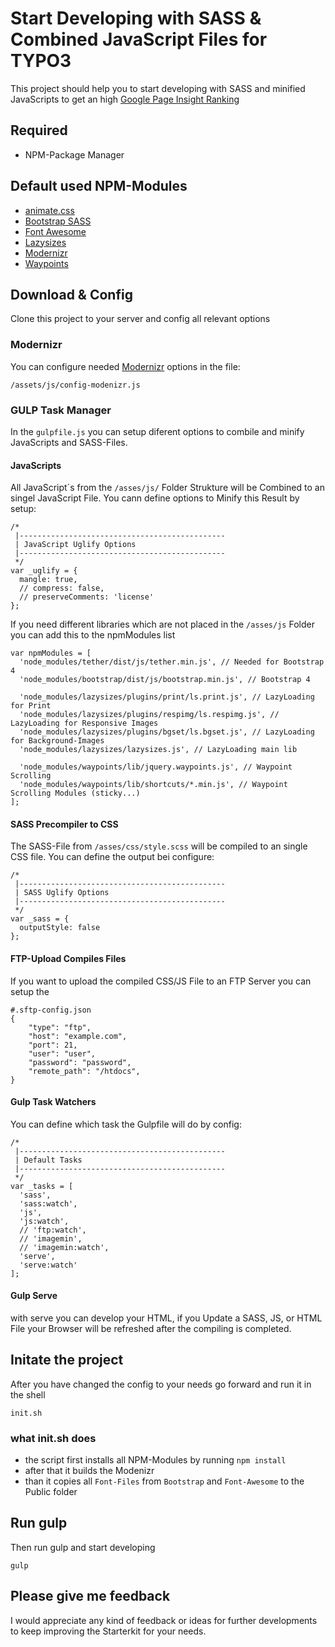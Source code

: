 # Start Developing with SASS & Combined JavaScript Files for TYPO3
This project should help you to start developing with SASS and minified JavaScripts to get an high [Google Page Insight Ranking](https://developers.google.com/speed/pagespeed/insights/)

## Required
- NPM-Package Manager

## Default used NPM-Modules
- [animate.css](https://daneden.github.io/animate.css/)
- [Bootstrap SASS](http://getbootstrap.com/)
- [Font Awesome](https://fortawesome.github.io/Font-Awesome/)
- [Lazysizes](https://github.com/aFarkas/lazysizes)
- [Modernizr](https://modernizr.com)
- [Waypoints](http://imakewebthings.com/waypoints/)

## Download & Config
Clone this project to your server and config all relevant options

### Modernizr
You can configure needed [Modernizr](https://modernizr.com/) options in the file:
```
/assets/js/config-modenizr.js
```

### GULP Task Manager
In the  `gulpfile.js` you can setup diferent options to combile and minify JavaScripts and SASS-Files.

#### JavaScripts
All JavaScript´s from the `/asses/js/` Folder Strukture will be Combined to an singel JavaScript File. You cann define options to Minify this Result by setup:
```
/*
 |----------------------------------------------
 | JavaScript Uglify Options
 |----------------------------------------------
 */
var _uglify = {
  mangle: true,
  // compress: false,
  // preserveComments: 'license'
};
```

If you need different libraries which are not placed in the `/asses/js` Folder you can add this to the npmModules list
```
var npmModules = [
  'node_modules/tether/dist/js/tether.min.js', // Needed for Bootstrap 4
  'node_modules/bootstrap/dist/js/bootstrap.min.js', // Bootstrap 4
  
  'node_modules/lazysizes/plugins/print/ls.print.js', // LazyLoading for Print
  'node_modules/lazysizes/plugins/respimg/ls.respimg.js', // LazyLoading for Responsive Images
  'node_modules/lazysizes/plugins/bgset/ls.bgset.js', // LazyLoading for Background-Images
  'node_modules/lazysizes/lazysizes.js', // LazyLoading main lib

  'node_modules/waypoints/lib/jquery.waypoints.js', // Waypoint Scrolling
  'node_modules/waypoints/lib/shortcuts/*.min.js', // Waypoint Scrolling Modules (sticky...)
];
```

#### SASS Precompiler to CSS
The SASS-File from `/asses/css/style.scss` will be compiled to an single CSS file. You can define the output bei configure:
```
/*
 |----------------------------------------------
 | SASS Uglify Options
 |----------------------------------------------
 */
var _sass = {
  outputStyle: false
};
```

#### FTP-Upload Compiles Files
If you want to upload the compiled CSS/JS File to an FTP Server you can setup the
```
#.sftp-config.json
{
    "type": "ftp",
    "host": "example.com",
    "port": 21,
    "user": "user",
    "password": "password",
    "remote_path": "/htdocs",
}    
```

#### Gulp Task Watchers
You can define which task the Gulpfile will do by config:
```
/*
 |----------------------------------------------
 | Default Tasks
 |----------------------------------------------
 */
var _tasks = [
  'sass',
  'sass:watch',
  'js',
  'js:watch',
  // 'ftp:watch',
  // 'imagemin',
  // 'imagemin:watch',
  'serve',
  'serve:watch'
];
```

#### Gulp Serve
with serve you can develop your HTML, if you Update a SASS, JS, or HTML File your Browser will be refreshed after the compiling is completed.

## Initate the project
After you have changed the config to your needs go forward and run it in the shell
```
init.sh
```

### what init.sh does
- the script first installs all NPM-Modules by running `npm install`
- after that it builds the Modenizr
- than it copies all `Font-Files` from `Bootstrap` and `Font-Awesome` to the Public folder

## Run gulp
Then run gulp and start developing
```
gulp
```

## Please give me feedback
I would appreciate any kind of feedback or ideas for further developments to keep improving the Starterkit for your needs.
